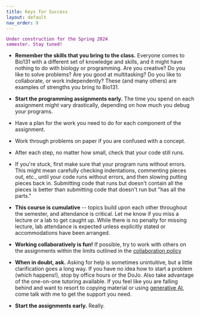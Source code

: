```yaml
---
title: Keys for Success
layout: default
nav_order: 9
---
```


<code style="color : purple">Under construction for the Spring 2024 semester. Stay tuned! </code>  

- **Remember the skills that you bring to the class.**  Everyone comes to Bio131 with a different set of knowledge and skills, and it might have nothing to do with biology or programming. Are you creative? Do you like to solve problems? Are you good at multitasking? Do you like to collaborate, or work independently? These (and many others) are examples of strengths you bring to Bio131.
- **Start the programming assignments early.** The time you spend on each assignment might vary drastically, depending on how much you debug your programs.
 - Have a plan for the work you need to do for each component of the assignment.
 - Work through problems on paper if you are confused with a concept.
 - After each step, no matter how small, check that your code still runs.
 - If you're stuck, first make sure that your program runs without errors. This might mean carefully checking indentations, commenting pieces out, etc., until your code runs without errors, and then slowing putting pieces back in. Submitting code that runs but doesn't contain all the pieces is better than submitting code that doesn't run but "has all the parts."


- **This course is cumulative** -- topics build upon each other throughout the semester, and attendance is critical.  Let me know if you miss a lecture or a lab to get caught up. While there is no penalty for missing lecture, lab attendance is expected unless explicitly stated or accommodations have been arranged.  
- **Working collaboratively is fun!**  If possible, try to work with others on the assignments within the limits outlined in the [collaboration policy](collab.md)
- **When in doubt, ask.** Asking for help is sometimes unintuitive, but a little clarification goes a long way.  If you have no idea how to start a problem (which happens!), stop by office hours or the DoJo. Also take advantage of the one-on-one tutoring available. If you feel like you are falling behind and want to resort to copying material or using [generative AI](chatgpt.md), come talk with me to get the support you need.

- **Start the assignments early.**  Really.
